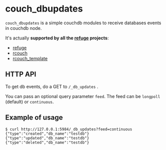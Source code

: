 # couch_dbupdates

`couch_dbupdates` is a simple couchdb modules to receive databases
events in couchdb node.

It's actually **supported by all the [refuge](http://refuge.io) projects**:

- [refuge](https://github.com/refuge/refuge)
- [rcouch](https://github.com/refuge/rcouch)
- [rcouch_template](https://github.com/refuge/rcouch_template)


## HTTP API

To get db events, do a GET to `/_db_updates` .

You can pass an optional query parameter `feed`. The feed can be
`longpoll` (default) or `continuous`.


## Example of usage

    $ curl http://127.0.0.1:5984/_db_updates?feed=continuous
    {"type":"created","db_name":"testdb"}
    {"type":"updated","db_name":"testdb"}
    {"type":"deleted","db_name":"testdb"}
